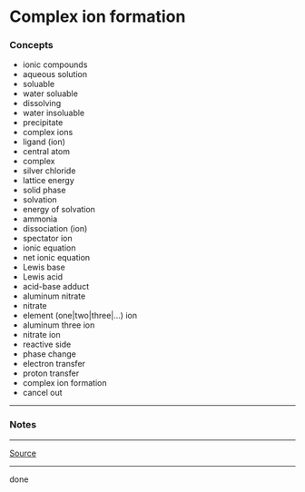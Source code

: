 # Complex ion formation

### Concepts

- ionic compounds
- aqueous solution
- soluable
- water soluable
- dissolving
- water insoluable
- precipitate
- complex ions
- ligand (ion)
- central atom
- complex
- silver chloride
- lattice energy
- solid phase
- solvation
- energy of solvation
- ammonia
- dissociation (ion)
- spectator ion
- ionic equation
- net ionic equation
- Lewis base
- Lewis acid
- acid-base adduct
- aluminum nitrate
- nitrate
- element (one|two|three|...) ion
- aluminum three ion
- nitrate ion
- reactive side
- phase change
- electron transfer
- proton transfer
- complex ion formation
- cancel out

---

### Notes

---

[Source](https://youtu.be/QUR3DStK3Ls)

---

done